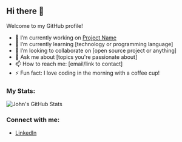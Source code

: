 ## Hi there 👋

Welcome to my GitHub profile!

- 🔭 I’m currently working on [Project Name](link-to-project)
- 🌱 I’m currently learning [technology or programming language]
- 👯 I’m looking to collaborate on [open source project or anything]
- 💬 Ask me about [topics you're passionate about]
- 📫 How to reach me: [email/link to contact]
- ⚡ Fun fact: I love coding in the morning with a coffee cup!

### My Stats:
![John's GitHub Stats](https://github-readme-stats.vercel.app/api?username=johndoe&show_icons=true)

### Connect with me:
- [LinkedIn](https://www.linkedin.com/in/ing-dio)
